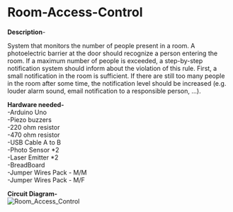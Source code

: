 # Room-Access-Control

**Description**-

System that monitors the number of people present in a room. A photoelectric barrier at the door should recognize a person entering the room. If a maximum number of people is exceeded, a step-by-step notification system should inform about the violation of this rule. First, a small notification in the room is sufficient. If there are still too many people in the room after some time, the notification level should be increased (e.g. louder alarm sound, email notification to a responsible person, …).


**Hardware needed-**<br>
-Arduino Uno <br>
-Piezo buzzers <br>
-220 ohm resistor <br>
-470 ohm resistor <br>
-USB Cable A to B <br>
-Photo Sensor *2 <br>
-Laser Emitter *2 <br>
-BreadBoard <br>
-Jumper Wires Pack - M/M <br>
-Jumper Wires Pack - M/F <br>


**Circuit Diagram-**<br>![Room_Access_Control](https://user-images.githubusercontent.com/103532299/166162085-637995b9-224c-46b8-8c7f-a3b35429d540.jpeg)


